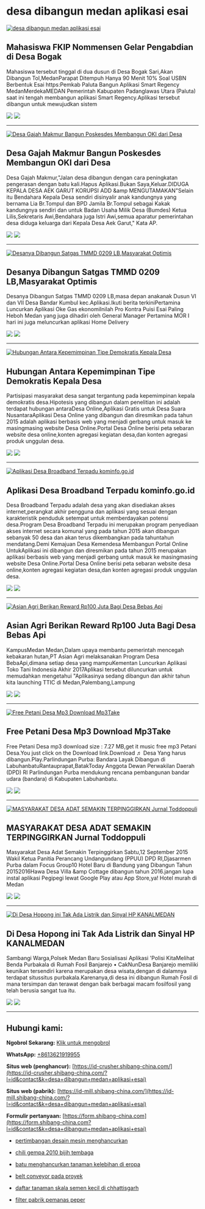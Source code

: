 # desa dibangun medan aplikasi esai

<a href="https://swt.shibang-china.com/?l=id&img&k=desa+dibangun+medan+aplikasi+esai" target="_blank">![desa dibangun medan aplikasi esai](http://static.shibang-china.com/all-800x300/590.jpg)</a>

## Mahasiswa FKIP Nommensen Gelar Pengabdian di Desa Bogak
Mahasiswa tersebut tinggal di dua dusun di Desa Bogak Sari,Akan Dibangun Tol,MedanParapat Ditempuh Hanya 90 Menit 10% Soal USBN Berbentuk Esai https:Pemkab Paluta Bangun Aplikasi Smart Regency MedanMerdekaMEDAN Pemerintah Kabupaten Padanglawas Utara (Paluta) saat ini tengah membangun aplikasi Smart Regency.Aplikasi tersebut dibangun untuk mewujudkan sistem


<a href="https://whatsapp.shibangsoft.com/WhatsApp.php" target="_blank" title="WhatsApp">![](http://static.shibang-china.com/icon/whatsapp.png)</a> <a href="https://swt.shibang-china.com/?l=id&icon&k=desa+dibangun+medan+aplikasi+esai" target="_blank">![](http://static.shibang-china.com/icon/chat-id.png)</a>

---

<a href="https://swt.shibang-china.com/?l=id&img&k=desa+dibangun+medan+aplikasi+esai" target="_blank">![Desa Gajah Makmur Bangun Poskesdes Membangun OKI dari Desa](http://static.shibang-china.com/all-800x300/798.jpg)</a>

## Desa Gajah Makmur Bangun Poskesdes Membangun OKI dari Desa
Desa Gajah Makmur,"Jalan desa dibangun dengan cara peningkatan pengerasan dengan batu kali.Hapus Aplikasi.Bukan Saya,Keluar.DIDUGA KEPALA DESA AEK GARUT KORUPSI ADD &amp MENGUTAMAKAN"Selain itu Bendahara Kepala Desa sendiri disinyalir anak kandungnya yang bernama Lia Br.Tompul dan BPD Jamila Br.Tompul sebagai Kakak kandungnya sendiri dan untuk Badan Usaha Milik Desa (Bumdes) Ketua Lilis,Sekretaris Awi,Bendahara juga Istri Awi,semua aparatur pemerintahan desa diduga keluarga dari Kepala Desa Aek Garut," Kata AP.


<a href="https://whatsapp.shibangsoft.com/WhatsApp.php" target="_blank" title="WhatsApp">![](http://static.shibang-china.com/icon/whatsapp.png)</a> <a href="https://swt.shibang-china.com/?l=id&icon&k=desa+dibangun+medan+aplikasi+esai" target="_blank">![](http://static.shibang-china.com/icon/chat-id.png)</a>

---

<a href="https://swt.shibang-china.com/?l=id&img&k=desa+dibangun+medan+aplikasi+esai" target="_blank">![Desanya Dibangun Satgas TMMD 0209 LB,Masyarakat Optimis](http://static.shibang-china.com/all-800x300/1176.jpg)</a>

## Desanya Dibangun Satgas TMMD 0209 LB,Masyarakat Optimis
Desanya Dibangun Satgas TMMD 0209 LB,masa depan anakanak Dusun VI dan VII Desa Bandar Kumbul kec.Aplikasi.Ikuti berita terkiniPertamina Luncurkan Aplikasi Oke Gas ekonomiInilah Pro Kontra Puisi Esai Paling Heboh Medan yang juga dihadiri oleh General Manager Pertamina MOR I hari ini juga meluncurkan aplikasi Home Delivery


<a href="https://whatsapp.shibangsoft.com/WhatsApp.php" target="_blank" title="WhatsApp">![](http://static.shibang-china.com/icon/whatsapp.png)</a> <a href="https://swt.shibang-china.com/?l=id&icon&k=desa+dibangun+medan+aplikasi+esai" target="_blank">![](http://static.shibang-china.com/icon/chat-id.png)</a>

---

<a href="https://swt.shibang-china.com/?l=id&img&k=desa+dibangun+medan+aplikasi+esai" target="_blank">![Hubungan Antara Kepemimpinan Tipe Demokratis Kepala Desa](http://static.shibang-china.com/all-800x300/982.jpg)</a>

## Hubungan Antara Kepemimpinan Tipe Demokratis Kepala Desa
Partisipasi masyarakat desa sangat tergantung pada kepemimpinan kepala demokratis desa.Hipotesis yang dibangun dalam penelitian ini adalah terdapat hubungan antaraDesa Online,Aplikasi Gratis untuk Desa Suara NusantaraAplikasi Desa Online yang dibangun dan diresmikan pada tahun 2015 adalah aplikasi berbasis web yang menjadi gerbang untuk masuk ke masingmasing website Desa Online.Portal Desa Online berisi peta sebaran website desa online,konten agregasi kegiatan desa,dan konten agregasi produk unggulan desa.


<a href="https://whatsapp.shibangsoft.com/WhatsApp.php" target="_blank" title="WhatsApp">![](http://static.shibang-china.com/icon/whatsapp.png)</a> <a href="https://swt.shibang-china.com/?l=id&icon&k=desa+dibangun+medan+aplikasi+esai" target="_blank">![](http://static.shibang-china.com/icon/chat-id.png)</a>

---

<a href="https://swt.shibang-china.com/?l=id&img&k=desa+dibangun+medan+aplikasi+esai" target="_blank">![Aplikasi Desa Broadband Terpadu kominfo.go.id](http://static.shibang-china.com/all-800x300/1384.jpg)</a>

## Aplikasi Desa Broadband Terpadu kominfo.go.id
Desa Broadband Terpadu adalah desa yang akan disediakan akses internet,perangkat akhir pengguna dan aplikasi yang sesuai dengan karakteristik penduduk setempat untuk memberdayakan potensi desa.Program Desa Broadband Terpadu ini merupakan program penyediaan akses internet secara komunal yang pada tahun 2015 akan dibangun sebanyak 50 desa dan akan terus dikembangkan pada tahuntahun mendatang.Demi Kemajuan Desa Kemendesa Membangun Portal Online UntukAplikasi ini dibangun dan diresmikan pada tahun 2015 merupakan aplikasi berbasis web yang menjadi gerbang untuk masuk ke masingmasing website Desa Online.Portal Desa Online berisi peta sebaran website desa online,konten agregasi kegiatan desa,dan konten agregasi produk unggulan desa.


<a href="https://whatsapp.shibangsoft.com/WhatsApp.php" target="_blank" title="WhatsApp">![](http://static.shibang-china.com/icon/whatsapp.png)</a> <a href="https://swt.shibang-china.com/?l=id&icon&k=desa+dibangun+medan+aplikasi+esai" target="_blank">![](http://static.shibang-china.com/icon/chat-id.png)</a>

---

<a href="https://swt.shibang-china.com/?l=id&img&k=desa+dibangun+medan+aplikasi+esai" target="_blank">![Asian Agri Berikan Reward Rp100 Juta Bagi Desa Bebas Api](http://static.shibang-china.com/all-800x300/1508.jpg)</a>

## Asian Agri Berikan Reward Rp100 Juta Bagi Desa Bebas Api
KampusMedan Medan,Dalam upaya membantu pemerintah mencegah kebakaran hutan,PT Asian Agri melaksanakan Program Desa BebaApi,dimana setiap desa yang mampuKementan Luncurkan Aplikasi Toko Tani Indonesia Akhir 2017Aplikasi tersebut diluncurkan untuk memudahkan mengetahui "Aplikasinya sedang dibangun dan akhir tahun kita launching TTIC di Medan,Palembang,Lampung


<a href="https://whatsapp.shibangsoft.com/WhatsApp.php" target="_blank" title="WhatsApp">![](http://static.shibang-china.com/icon/whatsapp.png)</a> <a href="https://swt.shibang-china.com/?l=id&icon&k=desa+dibangun+medan+aplikasi+esai" target="_blank">![](http://static.shibang-china.com/icon/chat-id.png)</a>

---

<a href="https://swt.shibang-china.com/?l=id&img&k=desa+dibangun+medan+aplikasi+esai" target="_blank">![Free Petani Desa Mp3 Download Mp3Take](http://static.shibang-china.com/all-800x300/544.jpg)</a>

## Free Petani Desa Mp3 Download Mp3Take
Free Petani Desa mp3 download size : 7.27 MB,get it music free mp3 Petani Desa.You just click on the Download link.Download ♬ Desa Yang harus dibangun.Play.Parlindungan Purba: Bandara Layak Dibangun di LabuhanbatuRantauprapat,BatakToday Anggota Dewan Perwakilan Daerah (DPD) RI Parlindungan Purba mendukung rencana pembangunan bandar udara (bandara) di Kabupaten Labuhanbatu.


<a href="https://whatsapp.shibangsoft.com/WhatsApp.php" target="_blank" title="WhatsApp">![](http://static.shibang-china.com/icon/whatsapp.png)</a> <a href="https://swt.shibang-china.com/?l=id&icon&k=desa+dibangun+medan+aplikasi+esai" target="_blank">![](http://static.shibang-china.com/icon/chat-id.png)</a>

---

<a href="https://swt.shibang-china.com/?l=id&img&k=desa+dibangun+medan+aplikasi+esai" target="_blank">![MASYARAKAT DESA ADAT SEMAKIN TERPINGGIRKAN Jurnal Toddoppuli](http://static.shibang-china.com/all-800x300/1523.jpg)</a>

## MASYARAKAT DESA ADAT SEMAKIN TERPINGGIRKAN Jurnal Toddoppuli
Masyarakat Desa Adat Semakin Terpinggirkan Sabtu,12 September 2015 Wakil Ketua Panitia Perancang Undangundang (PPUU) DPD RI,Djasarmen Purba dalam Focus Group10 Hotel Baru di Bandung yang Dibangun Tahun 20152016Hawa Desa Villa &amp Cottage dibangun tahun 2016.jangan lupa instal aplikasi Pegipegi lewat Google Play atau App Store,ya! Hotel murah di Medan


<a href="https://whatsapp.shibangsoft.com/WhatsApp.php" target="_blank" title="WhatsApp">![](http://static.shibang-china.com/icon/whatsapp.png)</a> <a href="https://swt.shibang-china.com/?l=id&icon&k=desa+dibangun+medan+aplikasi+esai" target="_blank">![](http://static.shibang-china.com/icon/chat-id.png)</a>

---

<a href="https://swt.shibang-china.com/?l=id&img&k=desa+dibangun+medan+aplikasi+esai" target="_blank">![Di Desa Hopong ini Tak Ada Listrik dan Sinyal HP KANALMEDAN](http://static.shibang-china.com/all-800x300/54.jpg)</a>

## Di Desa Hopong ini Tak Ada Listrik dan Sinyal HP KANALMEDAN
Sambangi Warga,Polsek Medan Baru Sosialisasi Aplikasi 'Polisi KitaMelihat Benda Purbakala di Rumah Fosil Banjarejo • CakNunDesa Banjarejo memiliki keunikan tersendiri karena merupakan desa wisata,dengan di dalamnya terdapat situssitus purbakala.Karenanya,di desa ini dibangun Rumah Fosil di mana tersimpan dan terawat dengan baik berbagai macam fosilfosil yang telah berusia sangat tua itu.


<a href="https://whatsapp.shibangsoft.com/WhatsApp.php" target="_blank" title="WhatsApp">![](http://static.shibang-china.com/icon/whatsapp.png)</a> <a href="https://swt.shibang-china.com/?l=id&icon&k=desa+dibangun+medan+aplikasi+esai" target="_blank">![](http://static.shibang-china.com/icon/chat-id.png)</a>

---
## Hubungi kami:

**Ngobrol Sekarang:** [Klik untuk mengobrol](https://swt.shibang-china.com?l=id&contact&k=desa+dibangun+medan+aplikasi+esai)

**WhatsApp:**  [+8613621919955](https://whatsapp.shibangsoft.com/WhatsApp.php)

**Situs web (penghancur):** [https://id-crusher.shibang-china.com/](https://id-crusher.shibang-china.com/?l=id&contact&k=desa+dibangun+medan+aplikasi+esai)

**Situs web (pabrik):** [https://id-mill.shibang-china.com/](https://id-mill.shibang-china.com/?l=id&contact&k=desa+dibangun+medan+aplikasi+esai)

**Formulir pertanyaan:** [https://form.shibang-china.com](https://form.shibang-china.com?l=id&contact&k=desa+dibangun+medan+aplikasi+esai)

* [pertimbangan desain mesin menghancurkan](../35/pertimbangan%20desain%20mesin%20menghancurkan.md)

* [chili gempa 2010 bijih tembaga](../39/chili%20gempa%202010%20bijih%20tembaga.md)

* [batu menghancurkan tanaman kelebihan di eropa](../33/batu%20menghancurkan%20tanaman%20kelebihan%20di%20eropa.md)

* [belt conveyor pada proyek](../40/belt%20conveyor%20pada%20proyek.md)

* [daftar tanaman skala semen kecil di chhattisgarh](../32/daftar%20tanaman%20skala%20semen%20kecil%20di%20chhattisgarh.md)

* [filter pabrik pemanas peper](../40/filter%20pabrik%20pemanas%20peper.md)